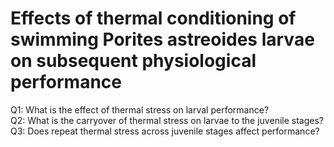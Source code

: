 # Effects of thermal conditioning of swimming Porites astreoides larvae on subsequent physiological performance

Q1: What is the effect of thermal stress on larval performance?   
Q2: What is the carryover of thermal stress on larvae to the juvenile stages?   
Q3: Does repeat thermal stress across juvenile stages affect performance?    
